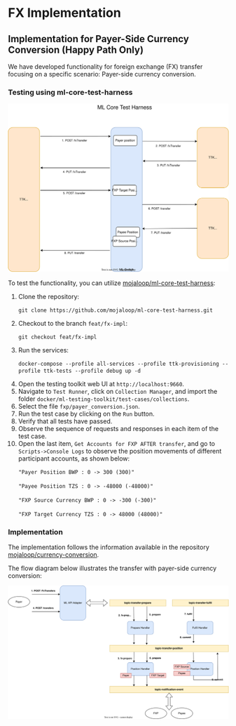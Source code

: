 # FX Implementation

## Implementation for Payer-Side Currency Conversion (Happy Path Only)

We have developed functionality for foreign exchange (FX) transfer focusing on a specific scenario: Payer-side currency conversion.

### Testing using ml-core-test-harness

![Test Scenario](./assets/test-scenario.drawio.svg)

To test the functionality, you can utilize [mojaloop/ml-core-test-harness](https://github.com/mojaloop/ml-core-test-harness):

1. Clone the repository:
    ```
    git clone https://github.com/mojaloop/ml-core-test-harness.git
    ```
2. Checkout to the branch `feat/fx-impl`:
    ```
    git checkout feat/fx-impl
    ```
3. Run the services:
    ```
    docker-compose --profile all-services --profile ttk-provisioning --profile ttk-tests --profile debug up -d
    ```
4. Open the testing toolkit web UI at `http://localhost:9660`.
5. Navigate to `Test Runner`, click on `Collection Manager`, and import the folder `docker/ml-testing-toolkit/test-cases/collections`.
6. Select the file `fxp/payer_conversion.json`.
7. Run the test case by clicking on the `Run` button.
8. Verify that all tests have passed.
9. Observe the sequence of requests and responses in each item of the test case.
10. Open the last item, `Get Accounts for FXP AFTER transfer`, and go to `Scripts->Console Logs` to observe the position movements of different participant accounts, as shown below:
    ```
    "Payer Position BWP : 0 -> 300 (300)"

    "Payee Position TZS : 0 -> -48000 (-48000)"

    "FXP Source Currency BWP : 0 -> -300 (-300)"

    "FXP Target Currency TZS : 0 -> 48000 (48000)"
    ```

### Implementation

The implementation follows the information available in the repository [mojaloop/currency-conversion](https://github.com/mojaloop/currency-conversion).

The flow diagram below illustrates the transfer with payer-side currency conversion:

![FX Position Movements](./assets/fx-position-movements.drawio.svg)

